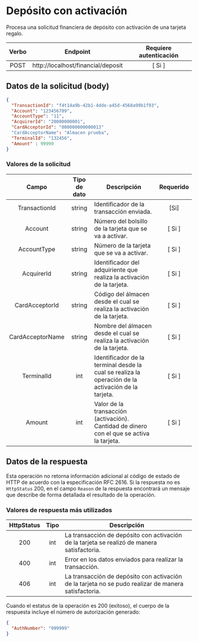 # Depósito con activación

Procesa una solicitud financiera de depósito con activación de una tarjeta regalo.

| Verbo | Endpoint                                      | Requiere autenticación |
| :---: | --------------------------------------------- | :--------------------: |
| POST  | http://localhost/financial/deposit            |          [ Si ]        |

[^Segmentos de URL]: La información entre corchetes en la URL se denomina segmentos de URL y aplican solo para algunas operaciones. Cuando aparezcan en un ejemplo, deben ser reemplazados por sus valores correspondientes omitiendo los corchetes. Por ejemplo, sin en la URL de ejemplo apareciera http://localhost/api/operation/value/{value}, para establecer el valor de  `value` en la solicitud a la cadena `abc`, la URL final se vería de la siguiente forma: http://localhost/api/operation/value/abc 

## Datos de la solicitud (body)

```json
{
  "TransactionId": "f4t14a9b-42b1-4dde-a45d-4568a99b1f93",
  "Account": "123456789",
  "AccountType": "11",
  "AcquirerId": "20000000001",
  "CardAcceptorId": "000000000000013"
  "CardAcceptorName": "Almacen prueba",
  "TerminalId": "132456",
  "Amount" : 99999
}
```

### Valores de la solicitud

Campo | Tipo de dato| Descripción | Requerido
:---: | :----------:| ----------- | :-------:
TransactionId | string |Identificador de la transacción enviada.| [Si]
Account | string | Número del bolsillo de la tarjeta que se va a activar. | [ Si ]
AccountType | string | Número de la tarjeta que se va a activar. | [ Si ]
AcquirerId | string | Identificador del adquiriente que realiza la activación de la tarjeta. | [ Si ]
CardAcceptorId | string | Código del álmacen desde el cual se realiza la activación de la tarjeta. | [ Si ]
CardAcceptorName | string | Nombre del álmacen desde el cual se realiza la activación de la tarjeta. | [ Si ]
TerminalId | int | Identificador de la terminal desde la cual se realiza la operación de la activación de la tarjeta. | [ Si ]
Amount | int | Valor de la transacción (activación). Cantidad de dinero con el que se activa la tarjeta. | [ Si ] 

## Datos de la respuesta
Esta operación no retorna información adicional al código de estado de HTTP de acuerdo con la especificación RFC 2616. Si la respuesta no es `HttpStatus` 200, en el campo `Reason` de la respuesta encontrará un mensaje que describe de forma detallada el resultado de la operación.

### Valores de respuesta más utilizados

HttpStatus | Tipo | Descripción
:---: | :--------: | ------------
200 | int | La transacción de depósito con activación de la tarjeta se realizó de manera satisfactoria.
400 | int | Error en los datos enviados para realizar la transacción.
406 | int | La transacción de depósito con activación de la tarjeta no se pudo realizar de manera satisfactoria.

Cuando el estatus de la operación es 200 (exitoso), el cuerpo de la respuesta incluye el número de autorización generado:

```json
{
  "AuthNumber": "999999"
}
